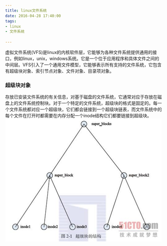 ```yaml
---
title: linux文件系统
date: 2016-04-28 17:40:00
tags:
- linux
- 文件系统

---
```


虚拟文件系统(VFS)是linux的内核软件层，它能够为各种文件系统提供通用的接口，例如linux，unix，windows系统。它是一个位于应用程序和具体文件之间的中间层。VFS引入了一个通用文件模型，它能够表示所有支持的文件系统，它包含有超级块对象、索引节点对象、文件对象、目录项对象。

### 超级块对象
存放已安装文件系统的有关信息，对基于磁盘的文件系统，它通常对应于存放在磁盘上的文件系统控制块。对于一个特定的文件系统，超级块的格式是固定的。每一个文件系统都对应一个超级块，它们都会链接到一个超级块链表，而文件系统中的每个文件在打开时都需要在内存分配一个inode结构它们都要链接到超级块。
![pic](../pics/文件系统/超级块.jpg)

